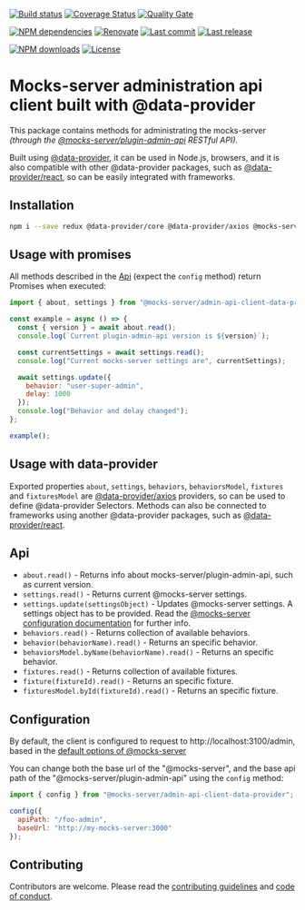 [![Build status][travisci-image]][travisci-url] [![Coverage Status][coveralls-image]][coveralls-url] [![Quality Gate][quality-gate-image]][quality-gate-url]

[![NPM dependencies][npm-dependencies-image]][npm-dependencies-url] [![Renovate](https://img.shields.io/badge/renovate-enabled-brightgreen.svg)](https://renovatebot.com) [![Last commit][last-commit-image]][last-commit-url] [![Last release][release-image]][release-url] 

[![NPM downloads][npm-downloads-image]][npm-downloads-url] [![License][license-image]][license-url]


# Mocks-server administration api client built with @data-provider

This package contains methods for administrating the mocks-server _(through the [@mocks-server/plugin-admin-api](https://github.com/mocks-server/plugin-admin-api) RESTful API)_.

Built using [@data-provider](https://github.com/data-provider), it can be used in Node.js, browsers, and it is also compatible with other @data-provider packages, such as [@data-provider/react](https://github.com/data-provider/react), so can be easily integrated with frameworks.

## Installation

```bash
npm i --save redux @data-provider/core @data-provider/axios @mocks-server/admin-api-client-data-provider
```

## Usage with promises

All methods described in the [Api](#api) (expect the `config` method) return Promises when executed:

```js
import { about, settings } from "@mocks-server/admin-api-client-data-provider";

const example = async () => {
  const { version } = await about.read();
  console.log(`Current plugin-admin-api version is ${version}`);

  const currentSettings = await settings.read();
  console.log("Current mocks-server settings are", currentSettings);

  await settings.update({
    behavior: "user-super-admin",
    delay: 1000
  });
  console.log("Behavior and delay changed");
};

example();
```

## Usage with data-provider

Exported properties `about`, `settings`, `behaviors`, `behaviorsModel`, `fixtures` and `fixturesModel` are [@data-provider/axios](https://github.com/data-provider/axios) providers, so can be used to define @data-provider Selectors. Methods can also be connected to frameworks using another @data-provider packages, such as [@data-provider/react](https://github.com/data-provider/react).

## Api

* `about.read()` - Returns info about mocks-server/plugin-admin-api, such as current version.
* `settings.read()` - Returns current @mocks-server settings.
* `settings.update(settingsObject)` - Updates @mocks-server settings. A settings object has to be provided. Read the [@mocks-server configuration documentation](https://www.mocks-server.org/docs/configuration-options) for further info.
* `behaviors.read()` - Returns collection of available behaviors.
* `behavior(behaviorName).read()` - Returns an specific behavior.
* `behaviorsModel.byName(behaviorName).read()` - Returns an specific behavior.
* `fixtures.read()` - Returns collection of available fixtures.
* `fixture(fixtureId).read()` - Returns an specific fixture.
* `fixturesModel.byId(fixtureId).read()` - Returns an specific fixture.

## Configuration

By default, the client is configured to request to http://localhost:3100/admin, based in the [default options of @mocks-server](https://www.mocks-server.org/docs/configuration-options)

You can change both the base url of the "@mocks-server", and the base api path of the "@mocks-server/plugin-admin-api" using the `config` method:

```js
import { config } from "@mocks-server/admin-api-client-data-provider";

config({
  apiPath: "/foo-admin",
  baseUrl: "http://my-mocks-server:3000"
});
```

## Contributing

Contributors are welcome.
Please read the [contributing guidelines](.github/CONTRIBUTING.md) and [code of conduct](.github/CODE_OF_CONDUCT.md).

[plugin-admin-api-url]: https://github.com/mocks-server/plugin-admin-api

[coveralls-image]: https://coveralls.io/repos/github/mocks-server/admin-api-client-data-provider/badge.svg
[coveralls-url]: https://coveralls.io/github/mocks-server/admin-api-client-data-provider
[travisci-image]: https://travis-ci.com/mocks-server/admin-api-client-data-provider.svg?branch=master
[travisci-url]: https://travis-ci.com/mocks-server/admin-api-client-data-provider
[last-commit-image]: https://img.shields.io/github/last-commit/mocks-server/admin-api-client-data-provider.svg
[last-commit-url]: https://github.com/mocks-server/admin-api-client-data-provider/commits
[license-image]: https://img.shields.io/npm/l/@mocks-server/admin-api-client-data-provider.svg
[license-url]: https://github.com/mocks-server/admin-api-client-data-provider/blob/master/LICENSE
[npm-downloads-image]: https://img.shields.io/npm/dm/@mocks-server/admin-api-client-data-provider.svg
[npm-downloads-url]: https://www.npmjs.com/package/@mocks-server/admin-api-client-data-provider
[npm-dependencies-image]: https://img.shields.io/david/mocks-server/admin-api-client-data-provider.svg
[npm-dependencies-url]: https://david-dm.org/mocks-server/admin-api-client-data-provider
[quality-gate-image]: https://sonarcloud.io/api/project_badges/measure?project=mocks-server-admin-api-client-data-provider&metric=alert_status
[quality-gate-url]: https://sonarcloud.io/dashboard?id=mocks-server-admin-api-client-data-provider
[release-image]: https://img.shields.io/github/release-date/mocks-server/admin-api-client-data-provider.svg
[release-url]: https://github.com/mocks-server/admin-api-client-data-provider/releases
